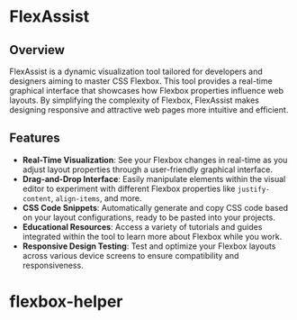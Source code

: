 # FlexAssist

## Overview
FlexAssist is a dynamic visualization tool tailored for developers and designers aiming to master CSS Flexbox. This tool provides a real-time graphical interface that showcases how Flexbox properties influence web layouts. By simplifying the complexity of Flexbox, FlexAssist makes designing responsive and attractive web pages more intuitive and efficient.

## Features

- **Real-Time Visualization**: See your Flexbox changes in real-time as you adjust layout properties through a user-friendly graphical interface.
- **Drag-and-Drop Interface**: Easily manipulate elements within the visual editor to experiment with different Flexbox properties like `justify-content`, `align-items`, and more.
- **CSS Code Snippets**: Automatically generate and copy CSS code based on your layout configurations, ready to be pasted into your projects.
- **Educational Resources**: Access a variety of tutorials and guides integrated within the tool to learn more about Flexbox while you work.
- **Responsive Design Testing**: Test and optimize your Flexbox layouts across various device screens to ensure compatibility and responsiveness.

# flexbox-helper
